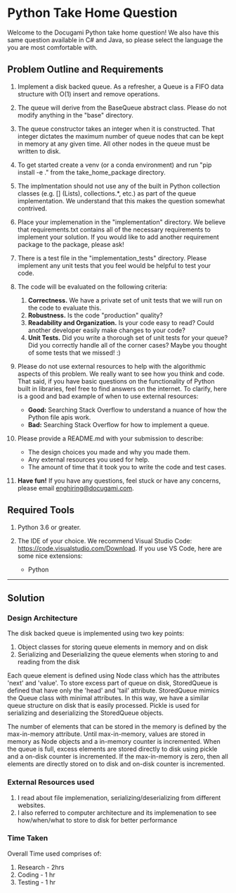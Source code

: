# Python Take Home Question

Welcome to the Docugami Python take home question! We also have this same question available in C# and Java, so please select the language the you are most comfortable with.

## Problem Outline and Requirements
1. Implement a disk backed queue. As a refresher, a Queue is a FIFO data structure with O(1) insert and remove operations.

1. The queue will derive from the BaseQueue abstract class. Please do not modify anything in the "base" directory.

1. The queue constructor takes an integer when it is constructed. That integer dictates the maximum number of queue nodes that can be kept in memory at any given time. All other nodes in the queue must be written to disk.

1. To get started create a venv (or a conda environment) and run "pip install -e ." from the take_home_package directory.

1. The implmentation should not use any of the built in Python collection classes (e.g. [] (Lists), collections.*, etc.) as part of the queue implementation. We understand that this makes the question somewhat contrived. 

1. Place your implemenation in the "implementation" directory. We believe that requirements.txt contains all of the necessary requirements to implement your solution. If you would like to add another requirement package to the package, please ask!

1. There is a test file in the "implementation_tests" directory. Please implement any unit tests that you feel would be helpful to test your code.

1. The code will be evaluated on the following criteria:
    1. **Correctness.** We have a private set of unit tests that we will run on the code to evaluate this.
    1. **Robustness.** Is the code "production" quality?
    1. **Readability and Organization.** Is your code easy to read? Could another developer easily make changes to your code?
    1. **Unit Tests.** Did you write a thorough set of unit tests for your queue? Did you correctly handle all of the corner cases? Maybe you thought of some tests that we missed! :)

1. Please do not use external resources to help with the algorithmic aspects of this problem. We really want to see how you think and code. That said, if you have basic questions on the functionality of Python built in libraries, feel free to find answers on the internet. To clarify, here is a good and bad example of when to use external resources:
    - **Good:** Searching Stack Overflow to understand a nuance of how the Python file apis work.
    - **Bad:** Searching Stack Overflow for how to implement a queue.

1. Please provide a README.md with your submission to describe:
    - The design choices you made and why you made them.
    - Any external resources you used for help.
    - The amount of time that it took you to write the code and test cases.

1. **Have fun!** If you have any questions, feel stuck or have any concerns, please email enghiring@docugami.com.

## Required Tools

1. Python 3.6 or greater.

2. The IDE of your choice. We recommend Visual Studio Code: https://code.visualstudio.com/Download. If you use VS Code, here are some nice extensions:
    - Python


____________________________________________________________________________________________________________________________

## Solution

### Design Architecture

The disk backed queue is implemented using two key points:
1.	Object classes for storing queue elements in memory and on disk
2.	Serializing and Deserializing the queue elements when storing to and reading from the disk

Each queue element is defined using Node class which has the attributes 'next' and 'value'. To store excess part of queue on disk, StoredQueue is defined that have only the 'head' and 'tail' attribute. StoredQueue mimics the Queue class with minimal attributes. In this way, we have a similar queue structure on disk that is easily processed. Pickle is used for serializing and deserializing the StoredQueue objects.

The number of elements that can be stored in the memory is defined by the max-in-memory attribute. Until max-in-memory, values are stored in memory as Node objects and a in-memory counter is incremented. When the queue is full, excess elements are stored directly to disk using pickle and a on-disk counter is incremented. If the max-in-memory is zero, then all elements are directly stored on to disk and on-disk counter is incremented.


### External Resources used

1. I read about file implemenation, serializing/deserializing from different websites.
2. I also referred to computer architecture and its implemenation to see how/when/what to store to disk for better performance

### Time Taken

Overall Time used comprises of:
1. Research - 2hrs
2. Coding - 1 hr
3. Testing - 1 hr


